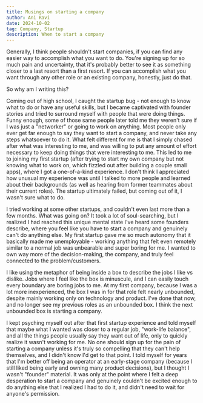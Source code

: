 ```yaml
---
title: Musings on starting a company
author: Ani Ravi
date: 2024-10-02
tag: Company, Startup
description: When to start a company
---
```


Generally, I think people shouldn't start companies, if you can find any easier way to accomplish what you want to do. You're signing up for so much pain and uncertainty, that it's probably better to see it as something closer to a last resort than a first resort. If you can accomplish what you want through any other role or an existing company, honestly, just do that.

So why am I writing this?

Coming out of high school, I caught the startup bug - not enough to know what to do or have any useful skills, but I became captivated with founder stories and tried to surround myself with people that were doing things. Funny enough, some of those same people later told me they weren't sure if I was just a "networker" or going to work on anything. Most people only ever get far enough to say they want to start a company, and never take any steps whatsoever to do it. What felt different for me is that I simply chased after what was interesting to me, and was willing to put any amount of effort necessary to keep doing things that were interesting to me. This led to me to joining my first startup (after trying to start my own company but not knowing what to work on, which fizzled out after building a couple small apps), where I got a one-of-a-kind experience. I don't think I appreciated how unusual my experience was until I talked to more people and learned about their backgrounds (as well as hearing from former teammates about their current roles). The startup ultimately failed, but coming out of it, I wasn't sure what to do.

I tried working at some other startups, and couldn't even last more than a few months. What was going on? It took a lot of soul-searching, but I realized I had reached this unique mental state I've heard some founders describe, where you feel like you have to start a company and genuinely can't do anything else. My first startup gave me so much autonomy that it basically made me unemployable - working anything that felt even remotely similar to a normal job was unbearable and super boring for me. I wanted to own way more of the decision-making, the company, and truly feel connected to the problem/customers.

I like using the metaphor of being inside a box to describe the jobs I like vs dislike. Jobs where I feel like the box is minuscule, and I can easily touch every boundary are boring jobs to me. At my first company, because I was a lot more inexperienced, the box I was in for that role felt nearly unbounded, despite mainly working only on technology and product. I've done that now, and no longer see my previous roles as an unbounded box. I think the next unbounded box is starting a company.

I kept psyching myself out after that first startup experience and told myself that maybe what I wanted was closer to a regular job, "work-life balance", and all the things people usually say they want out of life, only to quickly realize it wasn't working for me. No one should sign up for the pain of starting a company unless it's truly so compelling that they can't help themselves, and I didn't know I'd get to that point. I told myself for years that I'm better off being an operator at an early-stage company (because I still liked being early and owning many product decisions), but I thought I wasn't "founder" material. It was only at the point where I felt a deep desperation to start a company and genuinely couldn't be excited enough to do anything else that I realized I had to do it, and didn't need to wait for anyone's permission.

